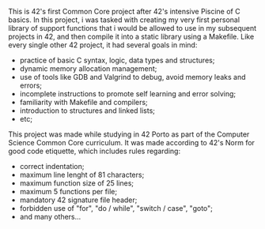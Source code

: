 This is 42's first Common Core project after 42's intensive Piscine of C basics.
In this project, i was tasked with creating my very first personal library of support
functions that i would be allowed to use in my subsequent projects in 42,
and then compile it into a static library using a Makefile.
Like every single other 42 project, it had several goals in mind:
- practice of basic C syntax, logic, data types and structures;
- dynamic memory allocation management;
- use of tools like GDB and Valgrind to debug, avoid memory leaks and errors;
- incomplete instructions to promote self learning and error solving;
- familiarity with Makefile and compilers;
- introduction to structures and linked lists;
- etc;

This project was made while studying in 42 Porto as part of the Computer Science
Common Core curriculum.
It was made according to 42's Norm for good code etiquette, which includes rules regarding:
- correct indentation;
- maximum line lenght of 81 characters;
- maximum function size of 25 lines;
- maximum 5 functions per file;
- mandatory 42 signature file header;
- forbidden use of "for", "do / while", "switch / case", "goto";
- and many others...
